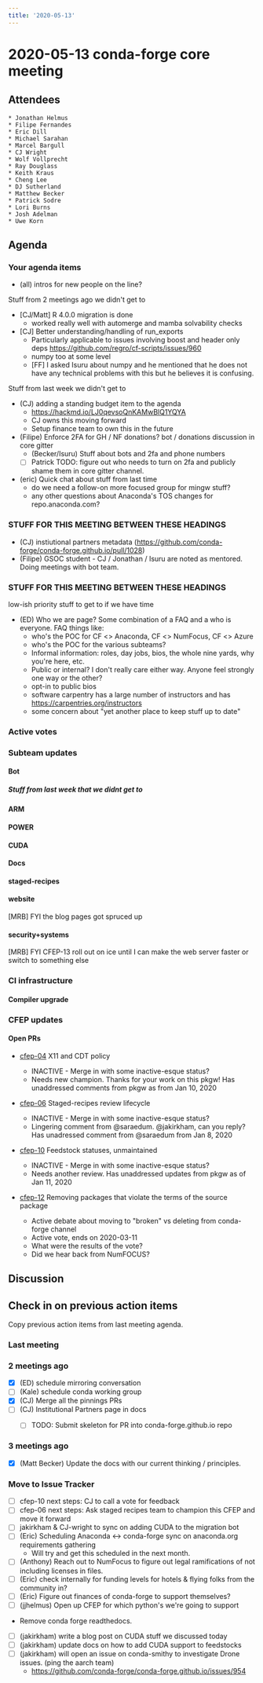 ```yaml
---
title: '2020-05-13'
---
```

# 2020-05-13 conda-forge core meeting


## Attendees
    * Jonathan Helmus
    * Filipe Fernandes
    * Eric Dill
    * Michael Sarahan
    * Marcel Bargull
    * CJ Wright
    * Wolf Vollprecht
    * Ray Douglass
    * Keith Kraus
    * Cheng Lee
    * DJ Sutherland
    * Matthew Becker
    * Patrick Sodre
    * Lori Burns
    * Josh Adelman
    * Uwe Korn

## Agenda

### Your agenda items
* (all) intros for new people on the line?

Stuff from 2 meetings ago we didn't get to
* [CJ/Matt] R 4.0.0 migration is done
    * worked really well with automerge and mamba solvability checks
* [CJ] Better understanding/handling of run_exports
    * Particularly applicable to issues involving boost and header only deps https://github.com/regro/cf-scripts/issues/960
    * numpy too at some level
    * [FF] I asked Isuru about numpy and he mentioned that he does not have any technical problems with this but he believes it is confusing.

Stuff from last week we didn't get to

* (CJ) adding a standing budget item to the agenda
    * https://hackmd.io/LJ0qevsoQnKAMwBlQ1YQYA
    * CJ owns this moving forward
    * Setup finance team to own this in the future
* (Filipe) Enforce 2FA for GH / NF donations? bot / donations discussion in core gitter
    * (Becker/Isuru) Stuff about bots and 2fa and phone numbers
    * [ ] Patrick TODO: figure out who needs to turn on 2fa and publicly shame them in core gitter channel.
* (eric) Quick chat about stuff from last time
    * do we need a follow-on more focused group for mingw stuff?
    * any other questions about Anaconda's TOS changes for repo.anaconda.com?

### STUFF FOR THIS MEETING BETWEEN THESE HEADINGS

* (CJ) instiutional partners metadata (https://github.com/conda-forge/conda-forge.github.io/pull/1028)
* (Filipe) GSOC student - CJ / Jonathan / Isuru are noted as mentored. Doing meetings with bot team.

### STUFF FOR THIS MEETING BETWEEN THESE HEADINGS

low-ish priority stuff to get to if we have time
* (ED) Who we are page? Some combination of a FAQ and a who is everyone. FAQ things like:
    * who's the POC for CF <> Anaconda, CF <> NumFocus, CF <> Azure
    * who's the POC for the various subteams?
    * Informal information: roles, day jobs, bios, the whole nine yards, why you're here, etc.
    * Public or internal? I don't really care either way. Anyone feel strongly one way or the other?
    * opt-in to public bios
    * software carpentry has a large number of instructors and has https://carpentries.org/instructors
    * some concern about "yet another place to keep stuff up to date"

### Active votes

### Subteam updates

#### Bot

##### Stuff from last week that we didnt get to

#### ARM

#### POWER

#### CUDA

#### Docs

#### staged-recipes

#### website

[MRB] FYI the blog pages got spruced up

#### security+systems

[MRB] FYI CFEP-13 roll out on ice until I can make the web server faster or switch to something else

### CI infrastructure

#### Compiler upgrade

### CFEP updates

#### Open PRs

* [cfep-04](https://github.com/conda-forge/conda-forge-enhancement-proposals/pull/7) X11 and CDT policy
    * INACTIVE - Merge in with some inactive-esque status?
    * Needs new champion. Thanks for your work on this pkgw! Has unaddressed comments from pkgw as from Jan 10, 2020

* [cfep-06](https://github.com/conda-forge/conda-forge-enhancement-proposals/pull/9) Staged-recipes review lifecycle
    * INACTIVE - Merge in with some inactive-esque status?
    * Lingering comment from @saraedum. @jakirkham, can you reply? Has unadressed comment from @saraedum from Jan 8, 2020

* [cfep-10](https://github.com/conda-forge/conda-forge-enhancement-proposals/pull/15) Feedstock statuses, unmaintained
    * INACTIVE - Merge in with some inactive-esque status?
    * Needs another review. Has unaddressed updates from pkgw as of Jan 11, 2020

* [cfep-12](https://github.com/conda-forge/cfep/pull/23) Removing packages that violate the terms of the source package
    * Active debate about moving to "broken" vs deleting from conda-forge channel
    * Active vote, ends on 2020-03-11
    * What were the results of the vote?
    * Did we hear back from NumFOCUS?

## Discussion


## Check in on previous action items
Copy previous action items from last meeting agenda.

### Last meeting

### 2 meetings ago
* [x] (ED) schedule mirroring conversation
* [ ] (Kale) schedule conda working group
* [x] (CJ) Merge all the pinnings PRs
* [ ] (CJ) Institutional Partners page in docs
    * [ ] TODO: Submit skeleton for PR into conda-forge.github.io repo


### 3 meetings ago
* [x] (Matt Becker) Update the docs with our current thinking / principles.

### Move to Issue Tracker

* [ ] cfep-10 next steps: CJ to call a vote for feedback
* [ ] cfep-06 next steps: Ask staged recipes team to champion this CFEP and move it forward
* [ ] jakirkham & CJ-wright to sync on adding CUDA to the migration bot
* [ ] (Eric) Scheduling Anaconda <-> conda-forge sync on anaconda.org requirements gathering
    * Will try and get this scheduled in the next month.
* [ ] (Anthony) Reach out to NumFocus to figure out legal ramifications of not including licenses in files.
* [ ] (Eric) check internally for funding levels for hotels & flying folks from the community in?
* [ ] (Eric) Figure out finances of conda-forge to support themselves?
* [ ] (jjhelmus) Open up CFEP for which python's we're going to support
* Remove conda forge readthedocs.
* [ ] (jakirkham) write a blog post on CUDA stuff we discussed today
* [ ] (jakirkham) update docs on how to add CUDA support to feedstocks
* [ ] (jakirkham) will open an issue on conda-smithy to investigate Drone issues. (ping the aarch team)
    * https://github.com/conda-forge/conda-forge.github.io/issues/954